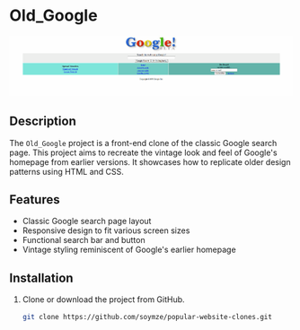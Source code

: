 # Old_Google
![old-google](https://github.com/soymze/popular-website-clones/blob/master/old-google.gif)
## Description
The `Old_Google` project is a front-end clone of the classic Google search page. This project aims to recreate the vintage look and feel of Google's homepage from earlier versions. It showcases how to replicate older design patterns using HTML and CSS.

## Features
- Classic Google search page layout
- Responsive design to fit various screen sizes
- Functional search bar and button
- Vintage styling reminiscent of Google's earlier homepage

## Installation
1. Clone or download the project from GitHub.
   ```bash
   git clone https://github.com/soymze/popular-website-clones.git
